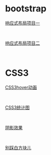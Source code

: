 
<!-- <!DOCTYPE html>
<html lang="en">
<head>
    <meta charset="UTF-8">
    <meta http-equiv="X-UA-Compatible" content="IE=edge">
    <meta name="viewport" content="width=device-width, initial-scale=1.0">
    <title>Document</title>
</head>
<body> -->

<div>
        <h1>bootstrap</h1>
        <a href="https://Nightdya.github.io/bootstrap/practice01/项目考核/项目考核.html">
        <p>响应式布局项目一</p>
        </a>
        <br />
        <a href="https://Nightdya.github.io/bootstrap/practice02/练习2.html">
         <p>响应式布局项目二</p>
        </a>        
</div>
<br />
<div>
        <h1>CSS3</h1>
        <a href="Nightdya.github.io/CSS3/CSS3hover动画.html">
        <P>CSS3hover动画</P>
        </a>
        <br />
        <a href="Nightdya.github.io/CSS3/CSS3统计图.html">
        <p>CSS3统计图</p>
        </a>   
        <br />
        <a href="Nightdya.github.io/CSS3/阴影效果.html">
        <p>阴影效果</p>
        </a> 
        <br />
        <a href="Nightdya.github.io/javascript/别踩白方块儿.html">
        <p>别踩白方块儿</p>
        </a> 
</div>
        
<!-- </body>
</html> -->


